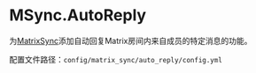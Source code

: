 # MSync.AutoReply

为[MatrixSync](https://mcdreforged.com/zh-CN/plugin/matrix_sync)添加自动回复Matrix房间内来自成员的特定消息的功能。

配置文件路径：`config/matrix_sync/auto_reply/config.yml`